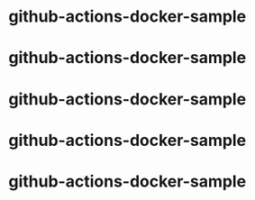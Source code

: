 # github-actions-docker-sample
# github-actions-docker-sample
# github-actions-docker-sample
# github-actions-docker-sample
#
# github-actions-docker-sample
